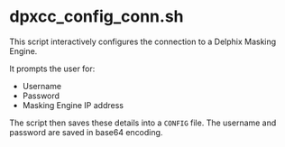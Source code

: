 # dpxcc_config_conn.sh

This script interactively configures the connection to a Delphix Masking Engine.

It prompts the user for:
- Username
- Password
- Masking Engine IP address

The script then saves these details into a `CONFIG` file. The username and password are saved in base64 encoding.
